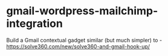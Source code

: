 # gmail-wordpress-mailchimp-integration
Build a Gmail contextual gadget similar (but much simpler) to - https://solve360.com/new/solve360-and-gmail-hook-up/
